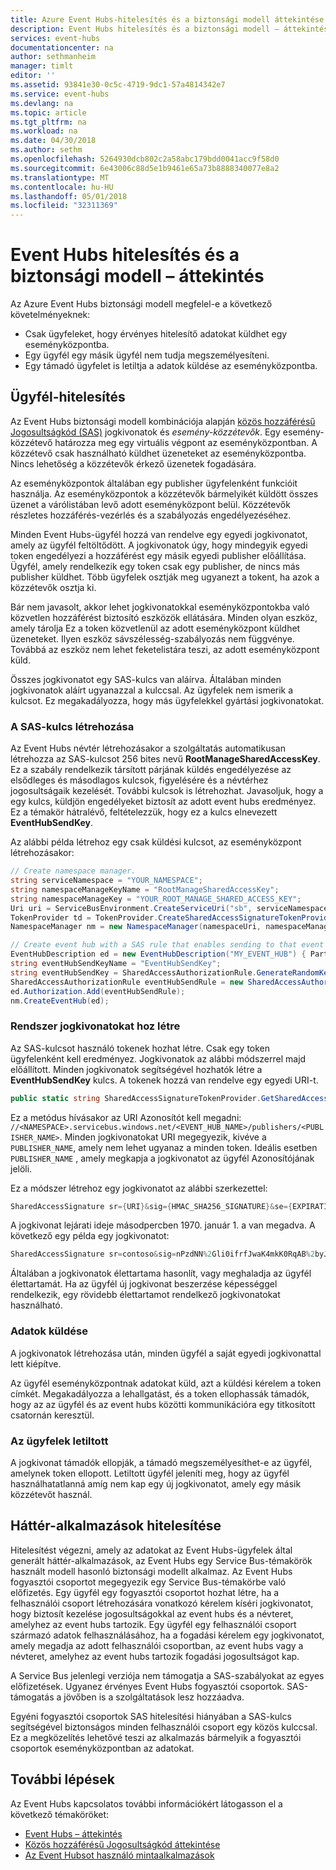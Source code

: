 ```yaml
---
title: Azure Event Hubs-hitelesítés és a biztonsági modell áttekintése |} Microsoft Docs
description: Event Hubs hitelesítés és a biztonsági modell – áttekintés.
services: event-hubs
documentationcenter: na
author: sethmanheim
manager: timlt
editor: ''
ms.assetid: 93841e30-0c5c-4719-9dc1-57a4814342e7
ms.service: event-hubs
ms.devlang: na
ms.topic: article
ms.tgt_pltfrm: na
ms.workload: na
ms.date: 04/30/2018
ms.author: sethm
ms.openlocfilehash: 5264930dcb802c2a58abc179bdd0041acc9f58d0
ms.sourcegitcommit: 6e43006c88d5e1b9461e65a73b8888340077e8a2
ms.translationtype: MT
ms.contentlocale: hu-HU
ms.lasthandoff: 05/01/2018
ms.locfileid: "32311369"
---
```

# <a name="event-hubs-authentication-and-security-model-overview"></a>Event Hubs hitelesítés és a biztonsági modell – áttekintés

Az Azure Event Hubs biztonsági modell megfelel-e a következő követelményeknek:

* Csak ügyfeleket, hogy érvényes hitelesítő adatokat küldhet egy eseményközpontba.
* Egy ügyfél egy másik ügyfél nem tudja megszemélyesíteni.
* Egy támadó ügyfelet is letiltja a adatok küldése az eseményközpontba.

## <a name="client-authentication"></a>Ügyfél-hitelesítés

Az Event Hubs biztonsági modell kombinációja alapján [közös hozzáférésű Jogosultságkód (SAS)](../service-bus-messaging/service-bus-sas.md) jogkivonatok és *esemény-közzétevők*. Egy esemény-közzétevő határozza meg egy virtuális végpont az eseményközpontban. A közzétevő csak használható küldhet üzeneteket az eseményközpontba. Nincs lehetőség a közzétevők érkező üzenetek fogadására.

Az eseményközpontok általában egy publisher ügyfelenként funkcióit használja. Az eseményközpontok a közzétevők bármelyikét küldött összes üzenet a várólistában levő adott eseményközpont belül. Közzétevők részletes hozzáférés-vezérlés és a szabályozás engedélyezéséhez.

Minden Event Hubs-ügyfél hozzá van rendelve egy egyedi jogkivonatot, amely az ügyfél feltöltődött. A jogkivonatok úgy, hogy mindegyik egyedi token engedélyezi a hozzáférést egy másik egyedi publisher előállítása. Ügyfél, amely rendelkezik egy token csak egy publisher, de nincs más publisher küldhet. Több ügyfelek osztják meg ugyanezt a tokent, ha azok a közzétevők osztja ki.

Bár nem javasolt, akkor lehet jogkivonatokkal eseményközpontokba való közvetlen hozzáférést biztosító eszközök ellátására. Minden olyan eszköz, amely tárolja Ez a token közvetlenül az adott eseményközpont küldhet üzeneteket. Ilyen eszköz sávszélesség-szabályozás nem függvénye. Továbbá az eszköz nem lehet feketelistára teszi, az adott eseményközpont küld.

Összes jogkivonatot egy SAS-kulcs van aláírva. Általában minden jogkivonatok aláírt ugyanazzal a kulccsal. Az ügyfelek nem ismerik a kulcsot. Ez megakadályozza, hogy más ügyfelekkel gyártási jogkivonatokat.

### <a name="create-the-sas-key"></a>A SAS-kulcs létrehozása

Az Event Hubs névtér létrehozásakor a szolgáltatás automatikusan létrehozza az SAS-kulcsot 256 bites nevű **RootManageSharedAccessKey**. Ez a szabály rendelkezik társított párjának küldés engedélyezése az elsődleges és másodlagos kulcsok, figyelésére és a névtérhez jogosultságaik kezelését. További kulcsok is létrehozhat. Javasoljuk, hogy a egy kulcs, küldjön engedélyeket biztosít az adott event hubs eredményez. Ez a témakör hátralévő, feltételezzük, hogy ez a kulcs elnevezett **EventHubSendKey**.

Az alábbi példa létrehoz egy csak küldési kulcsot, az eseményközpont létrehozásakor:

```csharp
// Create namespace manager.
string serviceNamespace = "YOUR_NAMESPACE";
string namespaceManageKeyName = "RootManageSharedAccessKey";
string namespaceManageKey = "YOUR_ROOT_MANAGE_SHARED_ACCESS_KEY";
Uri uri = ServiceBusEnvironment.CreateServiceUri("sb", serviceNamespace, string.Empty);
TokenProvider td = TokenProvider.CreateSharedAccessSignatureTokenProvider(namespaceManageKeyName, namespaceManageKey);
NamespaceManager nm = new NamespaceManager(namespaceUri, namespaceManageTokenProvider);

// Create event hub with a SAS rule that enables sending to that event hub
EventHubDescription ed = new EventHubDescription("MY_EVENT_HUB") { PartitionCount = 32 };
string eventHubSendKeyName = "EventHubSendKey";
string eventHubSendKey = SharedAccessAuthorizationRule.GenerateRandomKey();
SharedAccessAuthorizationRule eventHubSendRule = new SharedAccessAuthorizationRule(eventHubSendKeyName, eventHubSendKey, new[] { AccessRights.Send });
ed.Authorization.Add(eventHubSendRule); 
nm.CreateEventHub(ed);
```

### <a name="generate-tokens"></a>Rendszer jogkivonatokat hoz létre

Az SAS-kulcsot használó tokenek hozhat létre. Csak egy token ügyfelenként kell eredményez. Jogkivonatok az alábbi módszerrel majd előállított. Minden jogkivonatok segítségével hozhatók létre a **EventHubSendKey** kulcs. A tokenek hozzá van rendelve egy egyedi URI-t.

```csharp
public static string SharedAccessSignatureTokenProvider.GetSharedAccessSignature(string keyName, string sharedAccessKey, string resource, TimeSpan tokenTimeToLive)
```

Ez a metódus hívásakor az URI Azonosítót kell megadni: `//<NAMESPACE>.servicebus.windows.net/<EVENT_HUB_NAME>/publishers/<PUBLISHER_NAME>`. Minden jogkivonatokat URI megegyezik, kivéve a `PUBLISHER_NAME`, amely nem lehet ugyanaz a minden token. Ideális esetben `PUBLISHER_NAME` , amely megkapja a jogkivonatot az ügyfél Azonosítójának jelöli.

Ez a módszer létrehoz egy jogkivonatot az alábbi szerkezettel:

```csharp
SharedAccessSignature sr={URI}&sig={HMAC_SHA256_SIGNATURE}&se={EXPIRATION_TIME}&skn={KEY_NAME}
```

A jogkivonat lejárati ideje másodpercben 1970. január 1. a van megadva. A következő egy példa egy jogkivonatot:

```csharp
SharedAccessSignature sr=contoso&sig=nPzdNN%2Gli0ifrfJwaK4mkK0RqAB%2byJUlt%2bGFmBHG77A%3d&se=1403130337&skn=RootManageSharedAccessKey
```

Általában a jogkivonatok élettartama hasonlít, vagy meghaladja az ügyfél élettartamát. Ha az ügyfél új jogkivonat beszerzése képességgel rendelkezik, egy rövidebb élettartamot rendelkező jogkivonatokat használható.

### <a name="sending-data"></a>Adatok küldése

A jogkivonatok létrehozása után, minden ügyfél a saját egyedi jogkivonattal lett kiépítve.

Az ügyfél eseményközpontnak adatokat küld, azt a küldési kérelem a token címkét. Megakadályozza a lehallgatást, és a token ellophassák támadók, hogy az az ügyfél és az event hubs közötti kommunikációra egy titkosított csatornán keresztül.

### <a name="blacklisting-clients"></a>Az ügyfelek letiltott

A jogkivonat támadók ellopják, a támadó megszemélyesíthet-e az ügyfél, amelynek token ellopott. Letiltott ügyfél jeleníti meg, hogy az ügyfél használhatatlanná amíg nem kap egy új jogkivonatot, amely egy másik közzétevőt használ.

## <a name="authentication-of-back-end-applications"></a>Háttér-alkalmazások hitelesítése

Hitelesítést végezni, amely az adatokat az Event Hubs-ügyfelek által generált háttér-alkalmazások, az Event Hubs egy Service Bus-témakörök használt modell hasonló biztonsági modellt alkalmaz. Az Event Hubs fogyasztói csoportot megegyezik egy Service Bus-témakörbe való előfizetés. Egy ügyfél egy fogyasztói csoportot hozhat létre, ha a felhasználói csoport létrehozására vonatkozó kérelem kíséri jogkivonatot, hogy biztosít kezelése jogosultságokkal az event hubs és a névteret, amelyhez az event hubs tartozik. Egy ügyfél egy felhasználói csoport származó adatok felhasználásához, ha a fogadási kérelem egy jogkivonatot, amely megadja az adott felhasználói csoportban, az event hubs vagy a névteret, amelyhez az event hubs tartozik fogadási jogosultságot kap.

A Service Bus jelenlegi verziója nem támogatja a SAS-szabályokat az egyes előfizetések. Ugyanez érvényes Event Hubs fogyasztói csoportok. SAS-támogatás a jövőben is a szolgáltatások lesz hozzáadva.

Egyéni fogyasztói csoportok SAS hitelesítési hiányában a SAS-kulcs segítségével biztonságos minden felhasználói csoport egy közös kulccsal. Ez a megközelítés lehetővé teszi az alkalmazás bármelyik a fogyasztói csoportok eseményközpontban az adatokat.

## <a name="next-steps"></a>További lépések

Az Event Hubs kapcsolatos további információkért látogasson el a következő témaköröket:

* [Event Hubs – áttekintés]
* [Közös hozzáférésű Jogosultságkód áttekintése]
* [Az Event Hubsot használó mintaalkalmazások]

[Event Hubs – áttekintés]: event-hubs-what-is-event-hubs.md
[Az Event Hubsot használó mintaalkalmazások]: https://github.com/Azure/azure-event-hubs/tree/master/samples
[Közös hozzáférésű Jogosultságkód áttekintése]: ../service-bus-messaging/service-bus-sas.md

